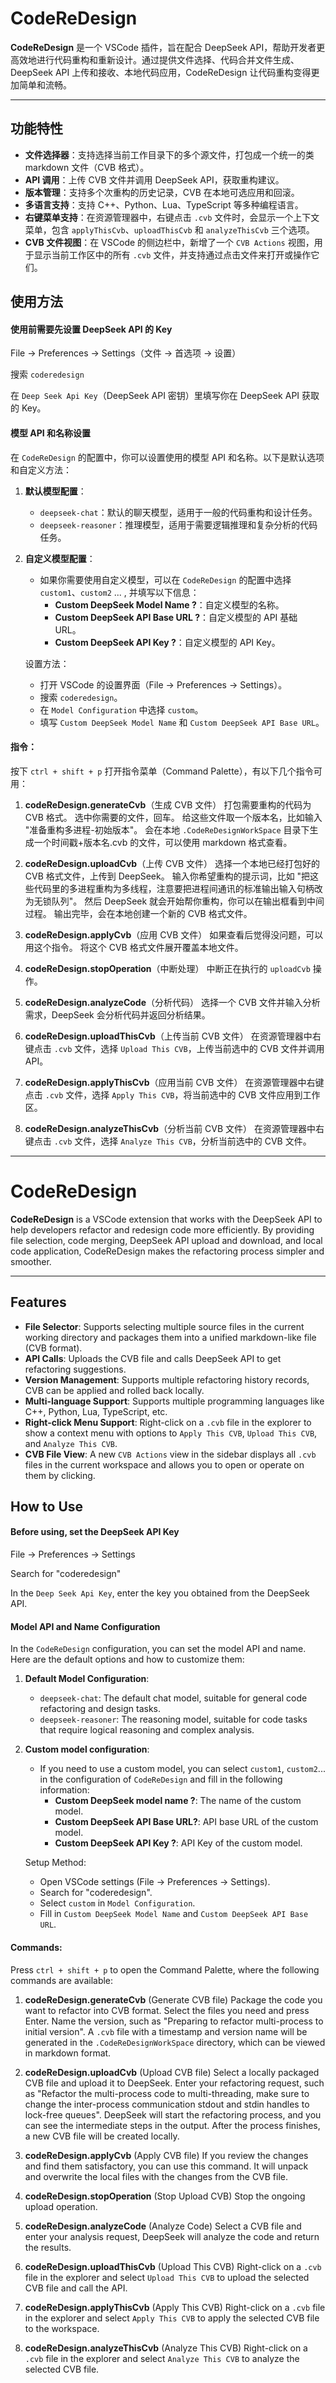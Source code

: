 # CodeReDesign

**CodeReDesign** 是一个 VSCode 插件，旨在配合 DeepSeek API，帮助开发者更高效地进行代码重构和重新设计。通过提供文件选择、代码合并文件生成、DeepSeek API 上传和接收、本地代码应用，CodeReDesign 让代码重构变得更加简单和流畅。

---

## 功能特性

- **文件选择器**：支持选择当前工作目录下的多个源文件，打包成一个统一的类 markdown 文件（CVB 格式）。
- **API 调用**：上传 CVB 文件并调用 DeepSeek API，获取重构建议。
- **版本管理**：支持多个次重构的历史记录，CVB 在本地可选应用和回滚。
- **多语言支持**：支持 C++、Python、Lua、TypeScript 等多种编程语言。
- **右键菜单支持**：在资源管理器中，右键点击 `.cvb` 文件时，会显示一个上下文菜单，包含 `applyThisCvb`、`uploadThisCvb` 和 `analyzeThisCvb` 三个选项。
- **CVB 文件视图**：在 VSCode 的侧边栏中，新增了一个 `CVB Actions` 视图，用于显示当前工作区中的所有 `.cvb` 文件，并支持通过点击文件来打开或操作它们。

## 使用方法

#### 使用前需要先设置 DeepSeek API 的 Key
File -> Preferences -> Settings（文件 -> 首选项 -> 设置）

搜索 `coderedesign`

在 `Deep Seek Api Key`（DeepSeek API 密钥）里填写你在 DeepSeek API 获取的 Key。

#### 模型 API 和名称设置
在 `CodeReDesign` 的配置中，你可以设置使用的模型 API 和名称。以下是默认选项和自定义方法：

1. **默认模型配置**：
   - `deepseek-chat`：默认的聊天模型，适用于一般的代码重构和设计任务。
   - `deepseek-reasoner`：推理模型，适用于需要逻辑推理和复杂分析的代码任务。

2. **自定义模型配置**：
   - 如果你需要使用自定义模型，可以在 `CodeReDesign` 的配置中选择 `custom1`、`custom2` ... , 并填写以下信息：
     - **Custom DeepSeek Model Name ?**：自定义模型的名称。
     - **Custom DeepSeek API Base URL ?**：自定义模型的 API 基础 URL。
     - **Custom DeepSeek API Key ?**：自定义模型的 API Key。

   设置方法：
   - 打开 VSCode 的设置界面（File -> Preferences -> Settings）。
   - 搜索 `coderedesign`。
   - 在 `Model Configuration` 中选择 `custom`。
   - 填写 `Custom DeepSeek Model Name` 和 `Custom DeepSeek API Base URL`。

#### 指令：
按下 `ctrl + shift + p` 打开指令菜单（Command Palette），有以下几个指令可用：

1. **codeReDesign.generateCvb**（生成 CVB 文件）
   打包需要重构的代码为 CVB 格式。
   选中你需要的文件，回车。
   给这些文件取一个版本名，比如输入 "准备重构多进程-初始版本"。
   会在本地 `.CodeReDesignWorkSpace` 目录下生成一个时间戳+版本名.cvb 的文件，可以使用 markdown 格式查看。

2. **codeReDesign.uploadCvb**（上传 CVB 文件）
   选择一个本地已经打包好的 CVB 格式文件，上传到 DeepSeek。
   输入你希望重构的提示词，比如 "把这些代码里的多进程重构为多线程，注意要把进程间通讯的标准输出输入句柄改为无锁队列"。
   然后 DeepSeek 就会开始帮你重构，你可以在输出框看到中间过程。
   输出完毕，会在本地创建一个新的 CVB 格式文件。

3. **codeReDesign.applyCvb**（应用 CVB 文件）
   如果查看后觉得没问题，可以用这个指令。
   将这个 CVB 格式文件展开覆盖本地文件。

4. **codeReDesign.stopOperation**（中断处理）
   中断正在执行的 `uploadCvb` 操作。

5. **codeReDesign.analyzeCode**（分析代码）
   选择一个 CVB 文件并输入分析需求，DeepSeek 会分析代码并返回分析结果。

6. **codeReDesign.uploadThisCvb**（上传当前 CVB 文件）
   在资源管理器中右键点击 `.cvb` 文件，选择 `Upload This CVB`，上传当前选中的 CVB 文件并调用 API。

7. **codeReDesign.applyThisCvb**（应用当前 CVB 文件）
   在资源管理器中右键点击 `.cvb` 文件，选择 `Apply This CVB`，将当前选中的 CVB 文件应用到工作区。

8. **codeReDesign.analyzeThisCvb**（分析当前 CVB 文件）
   在资源管理器中右键点击 `.cvb` 文件，选择 `Analyze This CVB`，分析当前选中的 CVB 文件。

---

# CodeReDesign

**CodeReDesign** is a VSCode extension that works with the DeepSeek API to help developers refactor and redesign code more efficiently. By providing file selection, code merging, DeepSeek API upload and download, and local code application, CodeReDesign makes the refactoring process simpler and smoother.

---

## Features

- **File Selector**: Supports selecting multiple source files in the current working directory and packages them into a unified markdown-like file (CVB format).
- **API Calls**: Uploads the CVB file and calls DeepSeek API to get refactoring suggestions.
- **Version Management**: Supports multiple refactoring history records, CVB can be applied and rolled back locally.
- **Multi-language Support**: Supports multiple programming languages like C++, Python, Lua, TypeScript, etc.
- **Right-click Menu Support**: Right-click on a `.cvb` file in the explorer to show a context menu with options to `Apply This CVB`, `Upload This CVB`, and `Analyze This CVB`.
- **CVB File View**: A new `CVB Actions` view in the sidebar displays all `.cvb` files in the current workspace and allows you to open or operate on them by clicking.

## How to Use

#### Before using, set the DeepSeek API Key
File -> Preferences -> Settings

Search for "coderedesign"

In the `Deep Seek Api Key`, enter the key you obtained from the DeepSeek API.

#### Model API and Name Configuration
In the `CodeReDesign` configuration, you can set the model API and name. Here are the default options and how to customize them:

1. **Default Model Configuration**:
   - `deepseek-chat`: The default chat model, suitable for general code refactoring and design tasks.
   - `deepseek-reasoner`: The reasoning model, suitable for code tasks that require logical reasoning and complex analysis.

2. **Custom model configuration**:
   - If you need to use a custom model, you can select `custom1`, `custom2`... in the configuration of `CodeReDesign` and fill in the following information:
     - **Custom DeepSeek model name ?**: The name of the custom model.
     - **Custom DeepSeek API Base URL?**: API base URL of the custom model.
     - **Custom DeepSeek API Key ?**: API Key of the custom model.

   Setup Method:
   - Open VSCode settings (File -> Preferences -> Settings).
   - Search for "coderedesign".
   - Select `custom` in `Model Configuration`.
   - Fill in `Custom DeepSeek Model Name` and `Custom DeepSeek API Base URL`.

#### Commands:
Press `ctrl + shift + p` to open the Command Palette, where the following commands are available:

1. **codeReDesign.generateCvb** (Generate CVB file)
   Package the code you want to refactor into CVB format.
   Select the files you need and press Enter.
   Name the version, such as "Preparing to refactor multi-process to initial version".
   A `.cvb` file with a timestamp and version name will be generated in the `.CodeReDesignWorkSpace` directory, which can be viewed in markdown format.

2. **codeReDesign.uploadCvb** (Upload CVB file)
   Select a locally packaged CVB file and upload it to DeepSeek.
   Enter your refactoring request, such as "Refactor the multi-process code to multi-threading, make sure to change the inter-process communication stdout and stdin handles to lock-free queues".
   DeepSeek will start the refactoring process, and you can see the intermediate steps in the output.
   After the process finishes, a new CVB file will be created locally.

3. **codeReDesign.applyCvb** (Apply CVB file)
   If you review the changes and find them satisfactory, you can use this command.
   It will unpack and overwrite the local files with the changes from the CVB file.

4. **codeReDesign.stopOperation** (Stop Upload CVB)
   Stop the ongoing upload operation.

5. **codeReDesign.analyzeCode** (Analyze Code)
   Select a CVB file and enter your analysis request, DeepSeek will analyze the code and return the results.

6. **codeReDesign.uploadThisCvb** (Upload This CVB)
   Right-click on a `.cvb` file in the explorer and select `Upload This CVB` to upload the selected CVB file and call the API.

7. **codeReDesign.applyThisCvb** (Apply This CVB)
   Right-click on a `.cvb` file in the explorer and select `Apply This CVB` to apply the selected CVB file to the workspace.

8. **codeReDesign.analyzeThisCvb** (Analyze This CVB)
   Right-click on a `.cvb` file in the explorer and select `Analyze This CVB` to analyze the selected CVB file.